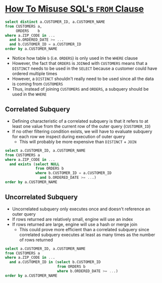 # [How To Misuse SQL's `FROM` Clause](http://www.onlamp.com/pub/a/onlamp/2004/09/30/from_clauses.html)

```sql
select distinct a.CUSTOMER_ID, a.CUSTOMER_NAME
from CUSTOMERS a,
     ORDERS    b
where a.ZIP_CODE in ...
  and b.ORDERED_DATE >= ...
  and b.CUSTOMER_ID = a.CUSTOMER_ID
order by a.CUSTOMER_NAME
```

* Notice how table `b` (i.e. `ORDERS`) is only used in the `WHERE` clause
* However, the fact that `ORDERS` is `JOIN`ed with `CUSTOMERS` means that a `DISTINCT` needs to be used in the `SELECT` because a customer could have ordered multiple times
* However, a `DISTINCT` shouldn't really need to be used since all the data is coming from `CUSTOMERS`
* Thus, instead of joining `CUSTOMERS` and `ORDERS`, a subquery should be used in the `WHERE`

## Correlated Subquery

* Defining characteristic of a correlated subquery is that it refers to at least one value from the current row of the outer query (`CUSTOMER_ID`)
* If no other filtering condition exists, we will have to evaluate subquery for each row we inspect during execution of outer query
  * This will probably be more expensive than `DISTINCT` + `JOIN`

```sql
select a.CUSTOMER_ID, a.CUSTOMER_NAME
from CUSTOMERS a
where a.ZIP_CODE in ...
  and exists (select NULL
              from ORDERS b
              where b.CUSTOMER_ID = a.CUSTOMER_ID
                and b.ORDERED_DATE >= ...)
order by a.CUSTOMER_NAME
```

## Uncorrelated Subquery

* Uncorrelated subquery only executes once and doesn't reference an outer query
* If rows returned are relatively small, engine will use an index
* If rows returned are large, engine will use a hash or merge join
  * This could prove more efficient than a correlated subquery since correlated subquery executes at least as many times as the number of rows returned

```sql
select a.CUSTOMER_ID, a.CUSTOMER_NAME
from CUSTOMERS a
where a.ZIP_CODE in ...
  and a.CUSTOMER_ID in (select b.CUSTOMER_ID
                        from ORDERS b
                        where b.ORDERED_DATE >= ...)
order by a.CUSTOMER_NAME
```
